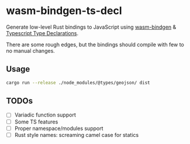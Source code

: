 # wasm-bindgen-ts-decl

Generate low-level Rust bindings to JavaScript using [wasm-bindgen](https://rustwasm.github.io/docs/wasm-bindgen/) & [Typescript Type Declarations](https://www.typescriptlang.org/docs/handbook/2/type-declarations.html).

There are some rough edges, but the bindings should compile with few to no manual changes.

## Usage

```bash
cargo run --release ./node_modules/@types/geojson/ dist
```

## TODOs

- [ ] Variadic function support
- [ ] Some TS features
- [ ] Proper namespace/modules support
- [ ] Rust style names: screaming camel case for statics
